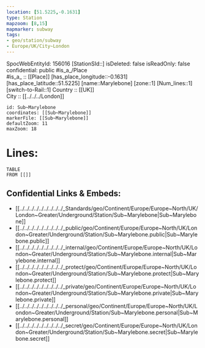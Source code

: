 ```yaml
---
location: [51.5225,-0.1631] 
type: Station 
mapzoom: [8,15] 
mapmarker: subway 
tags:
- geo/station/subway
- Europe/UK/City~London
---
```

SpocWebEntityId: 156016
[StationSId::] 
isDeleted: false
isReadOnly: false
confidential: public
#is_a_/Place  
#is_a_ :: [[Place]] 
[has_place_longitude::-0.1631] 
[has_place_latitude::51.5225] 
[name::Marylebone] 
[zone::1] 
[Num_lines::1] 
[switch-to-Rail::1] 
Country :: [[UK]]  
City :: [[../../../London]]  


```leaflet
id: Sub~Marylebone
coordinates: [[Sub~Marylebone]] 
markerFile: [[Sub~Marylebone]] 
defaultZoom: 11 
maxZoom: 18
```


# Lines: 
```dataview
TABLE 
FROM [[]] 
```

## Confidential Links & Embeds: 
- [[../../../../../../../../../_Standards/geo/Continent/Europe/Europe~North/UK/London~Greater/Underground/Station/Sub~Marylebone|Sub~Marylebone]] 
- [[../../../../../../../../../_public/geo/Continent/Europe/Europe~North/UK/London~Greater/Underground/Station/Sub~Marylebone.public|Sub~Marylebone.public]] 
- [[../../../../../../../../../_internal/geo/Continent/Europe/Europe~North/UK/London~Greater/Underground/Station/Sub~Marylebone.internal|Sub~Marylebone.internal]] 
- [[../../../../../../../../../_protect/geo/Continent/Europe/Europe~North/UK/London~Greater/Underground/Station/Sub~Marylebone.protect|Sub~Marylebone.protect]] 
- [[../../../../../../../../../_private/geo/Continent/Europe/Europe~North/UK/London~Greater/Underground/Station/Sub~Marylebone.private|Sub~Marylebone.private]] 
- [[../../../../../../../../../_personal/geo/Continent/Europe/Europe~North/UK/London~Greater/Underground/Station/Sub~Marylebone.personal|Sub~Marylebone.personal]] 
- [[../../../../../../../../../_secret/geo/Continent/Europe/Europe~North/UK/London~Greater/Underground/Station/Sub~Marylebone.secret|Sub~Marylebone.secret]] 
